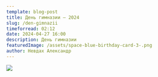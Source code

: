 ```yaml
---
template: blog-post
title: День гимназии — 2024
slug: /den-gimnazii
timeforread: 02:12
date: 2024-04-27 16:00
description: День гимназии
featuredImage: /assets/space-blue-birthday-card-3-.png
author: Невдах Александр
---
```

![](/assets/dsc_5351.jpg)